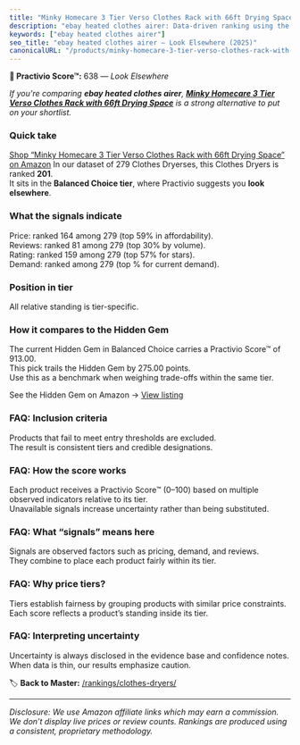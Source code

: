 ```yaml
---
title: "Minky Homecare 3 Tier Verso Clothes Rack with 66ft Drying Space"
description: "ebay heated clothes airer: Data-driven ranking using the Practivio Score™. Positioned by quality, value, demand, findability, momentum."
keywords: ["ebay heated clothes airer"]
seo_title: "ebay heated clothes airer — Look Elsewhere (2025)"
canonicalURL: "/products/minky-homecare-3-tier-verso-clothes-rack-with-66ft-drying-space-B07G8FLQWM/"
---
```


**🚫 Practivio Score™:** 638 — _Look Elsewhere_


*If you're comparing **ebay heated clothes airer**, **[Minky Homecare 3 Tier Verso Clothes Rack with 66ft Drying Space](https://www.amazon.com/dp/B07G8FLQWM?tag=practivio-20)** is a strong alternative to put on your shortlist.*
### Quick take
[Shop “Minky Homecare 3 Tier Verso Clothes Rack with 66ft Drying Space” on Amazon](https://www.amazon.com/dp/B07G8FLQWM?tag=practivio-20)
In our dataset of 279 Clothes Dryerses, this Clothes Dryers is ranked **201**.  
It sits in the **Balanced Choice tier**, where Practivio suggests you **look elsewhere**.

### What the signals indicate
Price: ranked 164 among 279 (top 59% in affordability).  
Reviews: ranked 81 among 279 (top 30% by volume).  
Rating: ranked 159 among 279 (top 57% for stars).  
Demand: ranked  among 279 (top % for current demand).

### Position in tier
All relative standing is tier-specific.

### How it compares to the Hidden Gem
The current Hidden Gem in Balanced Choice carries a Practivio Score™ of 913.00.  
This pick trails the Hidden Gem by 275.00 points.  
Use this as a benchmark when weighing trade-offs within the same tier.  

See the Hidden Gem on Amazon → [View listing](https://www.amazon.com/dp/B00Q4X2FSM?tag=practivio-20)

### FAQ: Inclusion criteria
Products that fail to meet entry thresholds are excluded.  
The result is consistent tiers and credible designations.

### FAQ: How the score works
Each product receives a Practivio Score™ (0–100) based on multiple observed indicators relative to its tier.  
Unavailable signals increase uncertainty rather than being substituted.

### FAQ: What “signals” means here
Signals are observed factors such as pricing, demand, and reviews.  
They combine to place each product fairly within its tier.

### FAQ: Why price tiers?
Tiers establish fairness by grouping products with similar price constraints.  
Each score reflects a product’s standing inside its tier.

### FAQ: Interpreting uncertainty
Uncertainty is always disclosed in the evidence base and confidence notes.  
When data is thin, our results emphasize caution.


🏷️ **Back to Master:** [/rankings/clothes-dryers/](/rankings/clothes-dryers/)

---
_Disclosure: We use Amazon affiliate links which may earn a commission. We don’t display live prices or review counts. Rankings are produced using a consistent, proprietary methodology._
